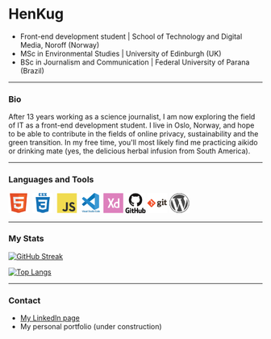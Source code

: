 # HenKug

- Front-end development student | School of Technology and Digital Media, Noroff (Norway)
- MSc in Environmental Studies | University of Edinburgh (UK)
- BSc in Journalism and Communication | Federal University of Parana (Brazil)


---
### Bio
After 13 years working as a science journalist, I am now exploring the field of IT as a front-end development student. I live in Oslo, Norway, and hope to be able to contribute in the fields of online privacy, sustainability and the green transition. In my free time, you'll most likely find me practicing aikido or drinking mate (yes, the delicious herbal infusion from South America).

---

### Languages and Tools

<div>
  <img src="https://github.com/devicons/devicon/blob/master/icons/html5/html5-original.svg" title="HTML5" alt="HTML" width="40" height="40"/>&nbsp;
  <img src="https://github.com/devicons/devicon/blob/master/icons/css3/css3-plain-wordmark.svg"  title="CSS3" alt="CSS" width="40" height="40"/>&nbsp;
  <img src="https://github.com/devicons/devicon/blob/master/icons/javascript/javascript-original.svg" title="JavaScript" alt="JavaScript" width="40" height="40"/>&nbsp;
  <img src="https://raw.githubusercontent.com/devicons/devicon/1119b9f84c0290e0f0b38982099a2bd027a48bf1/icons/vscode/vscode-original-wordmark.svg" title="Wordpress" **alt="Wordpress" width="40" height="40"/>
  <img src="https://raw.githubusercontent.com/devicons/devicon/1119b9f84c0290e0f0b38982099a2bd027a48bf1/icons/xd/xd-plain.svg" title="Adobe XD" **alt="Adobe XD" width="40" height="40"/>
  <img src="https://raw.githubusercontent.com/devicons/devicon/1119b9f84c0290e0f0b38982099a2bd027a48bf1/icons/github/github-original-wordmark.svg" title="Github" **alt="Github" width="40" height="40"/>
  <img src="https://github.com/devicons/devicon/blob/master/icons/git/git-original-wordmark.svg" title="Git" **alt="Git" width="40" height="40"/>
  <img src="https://raw.githubusercontent.com/devicons/devicon/1119b9f84c0290e0f0b38982099a2bd027a48bf1/icons/wordpress/wordpress-plain.svg" title="Wordpress" **alt="Wordpress" width="40" height="40"/>
</div>

---
### My Stats
[![GitHub Streak](http://github-readme-streak-stats.herokuapp.com?user=NehGuk&theme=dark&date_format=j%20M%5B%20Y%5D)](https://git.io/streak-stats)


[![Top Langs](https://github-readme-stats.vercel.app/api/top-langs/?username=NehGuk&layout=compact&theme=vision-friendly-dark)](https://github.com/anuraghazra/github-readme-stats)

---
### Contact
- [My LinkedIn page](https://www.linkedin.com/in/henri-kugler-78218422b/)
- My personal portfolio (under construction)
